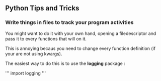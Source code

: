 ## Python Tips and Tricks

### Write things in files to track your program activities


You might want to do it with your own hand, opening a filedescriptor and 
pass it to every functions that will on it. 

This is annoying becaus you need to change every function definition (if your are not using 
kwargs).

The easiest way to do this is to use the __logging__ package :

'''
import logging
'''

